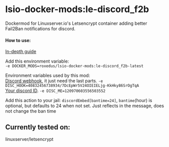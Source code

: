 # lsio-docker-mods:le-discord_f2b

Dockermod for Linuxserver.io's Letsencrypt container adding better Fail2Ban notifications for discord.

#### How to use:
[In-depth guide](https://github.com/linuxserver/docker-mods#using-a-docker-mod) 

Add this environment variable:  
```-e DOCKER_MODS=roxedus/lsio-docker-mods:le-discord_f2b-latest```



Environment variables used by this mod:  
[Discord webhook](https://support.discordapp.com/hc/en-us/articles/228383668-Intro-to-Webhooks), it just need the last parts. ```-e DISC_HOOK=40832456738934/7DcEpWr5V24OIEIELjg-KkHky86SrOgTqA```  
[Your discord ID](https://support.discordapp.com/hc/en-us/articles/206346498-Where-can-I-find-my-User-Server-Message-ID-). ```-e DISC_ME=120970603556503552```

Add this action to your jail: `discordEmbed[bantime=24]`, `bantime`(hour) is optional, but defaults to 24 when not set. Just reflects in the message, does not change the ban time

## Currently tested on:  
linuxserver/letsencrypt
